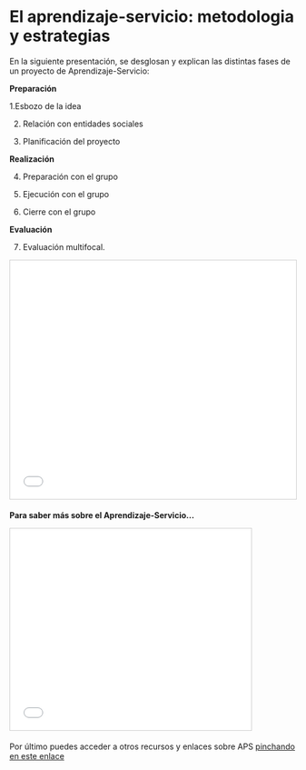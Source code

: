 
# El aprendizaje-servicio: metodologia y estrategias

En la siguiente presentación, se desglosan y explican las distintas fases de un proyecto de Aprendizaje-Servicio:

**Preparación**

1.Esbozo de la idea

2. Relación con entidades sociales

3. Planificación del proyecto

**Realización**

4. Preparación con el grupo

5. Ejecución con el grupo

6. Cierre con el grupo

**Evaluación**

7. Evaluación multifocal.



<iframe width="510" height="420" style="border: 1px solid #CCC; border-width: 1px; margin-bottom: 5px; max-width: 100%;" src="//www.slideshare.net/slideshow/embed_code/30978704" frameborder="0" marginwidth="0" marginheight="0" scrolling="no" allowfullscreen=""></iframe>



**Para saber más sobre el Aprendizaje-Servicio...**



<iframe width="425" height="355" style="border: 1px solid #CCC; border-width: 1px; margin-bottom: 5px; max-width: 100%;" src="//www.slideshare.net/slideshow/embed_code/key/aQKsamBtYECHPf" frameborder="0" marginwidth="0" marginheight="0" scrolling="no" allowfullscreen=""></iframe>



Por último puedes acceder a otros recursos y enlaces sobre APS [pinchando en este enlace](https://www.diigo.com/outliner/39mu9d/Aprendizaje-Servicio?key=e3vmp320kz)






